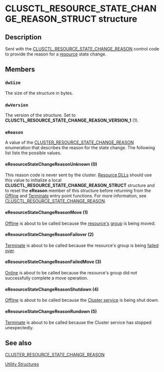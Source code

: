 # CLUSCTL_RESOURCE_STATE_CHANGE_REASON_STRUCT structure

## Description

Sent with the
[CLUSCTL_RESOURCE_STATE_CHANGE_REASON](https://learn.microsoft.com/previous-versions/windows/desktop/mscs/clusctl-resource-state-change-reason)
control code to provide the reason for a [resource](https://learn.microsoft.com/previous-versions/windows/desktop/mscs/resources) state
change.

## Members

### `dwSize`

The size of the structure in bytes.

### `dwVersion`

The version of the structure. Set to
**CLUSCTL_RESOURCE_STATE_CHANGE_REASON_VERSION_1** (1).

### `eReason`

A value of the
[CLUSTER_RESOURCE_STATE_CHANGE_REASON](https://learn.microsoft.com/previous-versions/windows/desktop/api/clusapi/ne-clusapi-cluster_resource_state_change_reason)
enumeration that describes the reason for the state change. The following list lists the possible values.

#### eResourceStateChangeReasonUnknown (0)

This reason code is never sent by the cluster.
[Resource DLLs](https://learn.microsoft.com/previous-versions/windows/desktop/mscs/resource-dlls) should use this value to initialize a
local
**CLUSCTL_RESOURCE_STATE_CHANGE_REASON_STRUCT**
structure and to reset the **eReason** member of this structure before returning from
the [Offline](https://learn.microsoft.com/previous-versions/windows/desktop/api/resapi/nc-resapi-poffline_routine)
and [Terminate](https://learn.microsoft.com/previous-versions/windows/desktop/api/resapi/nc-resapi-pterminate_routine) entry point functions. For more
information, see
[CLUSCTL_RESOURCE_STATE_CHANGE_REASON](https://learn.microsoft.com/previous-versions/windows/desktop/mscs/clusctl-resource-state-change-reason).

#### eResourceStateChangeReasonMove (1)

[Offline](https://learn.microsoft.com/previous-versions/windows/desktop/api/resapi/nc-resapi-poffline_routine) is about to be called because the
[resource's](https://learn.microsoft.com/previous-versions/windows/desktop/mscs/resources) [group](https://learn.microsoft.com/previous-versions/windows/desktop/mscs/groups) is being moved.

#### eResourceStateChangeReasonFailover (2)

[Terminate](https://learn.microsoft.com/previous-versions/windows/desktop/api/resapi/nc-resapi-pterminate_routine) is about to be called because the
resource's group is being [failed over](https://learn.microsoft.com/previous-versions/windows/desktop/mscs/failover).

#### eResourceStateChangeReasonFailedMove (3)

[Online](https://learn.microsoft.com/previous-versions/windows/desktop/api/resapi/nc-resapi-poffline_routine) is about to be called because the resource's
group did not successfully complete a move operation.

#### eResourceStateChangeReasonShutdown (4)

[Offline](https://learn.microsoft.com/previous-versions/windows/desktop/api/resapi/nc-resapi-poffline_routine) is about to be called because the
[Cluster service](https://learn.microsoft.com/previous-versions/windows/desktop/mscs/cluster-service) is being shut down.

#### eResourceStateChangeReasonRundown (5)

[Terminate](https://learn.microsoft.com/previous-versions/windows/desktop/api/resapi/nc-resapi-pterminate_routine) is about to be called because the Cluster
service has stopped unexpectedly.

## See also

[CLUSTER_RESOURCE_STATE_CHANGE_REASON](https://learn.microsoft.com/previous-versions/windows/desktop/api/clusapi/ne-clusapi-cluster_resource_state_change_reason)

[Utility Structures](https://learn.microsoft.com/previous-versions/windows/desktop/mscs/utility-structures)